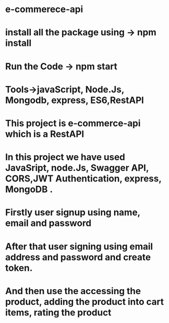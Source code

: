 # e-commerece-api

# install all the package using -> npm install

# Run the Code -> npm start
# Tools->javaScript, Node.Js, Mongodb, express, ES6,RestAPI

# This project is e-commerce-api which is a RestAPI
# In this project we have used JavaSript, node.Js, Swagger API, CORS,JWT Authentication, express, MongoDB .
# Firstly user signup using name, email and password
# After that user signing using email address and password and create token.
# And then use the accessing the product, adding the product into cart items, rating the product
